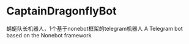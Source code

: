 # CaptainDragonflyBot
蜻蜓队长机器人，1个基于nonebot框架的telegram机器人
A Telegram bot based on the Nonebot framework

